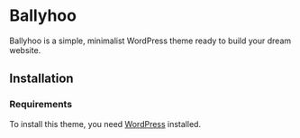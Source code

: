 Ballyhoo
===

Ballyhoo is a simple, minimalist WordPress theme ready to build your dream website.

Installation
---------------

### Requirements

To install this theme, you need [WordPress](https://wordpress.org) installed.

